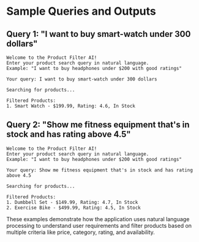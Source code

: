 # Sample Queries and Outputs

## Query 1: "I want to buy smart-watch under 300 dollars"

```
Welcome to the Product Filter AI!
Enter your product search query in natural language.
Example: "I want to buy headphones under $200 with good ratings"

Your query: I want to buy smart-watch under 300 dollars

Searching for products...

Filtered Products:
1. Smart Watch - $199.99, Rating: 4.6, In Stock
```

## Query 2: "Show me fitness equipment that's in stock and has rating above 4.5"

```
Welcome to the Product Filter AI!
Enter your product search query in natural language.
Example: "I want to buy headphones under $200 with good ratings"

Your query: Show me fitness equipment that's in stock and has rating above 4.5

Searching for products...

Filtered Products:
1. Dumbbell Set - $149.99, Rating: 4.7, In Stock
2. Exercise Bike - $499.99, Rating: 4.5, In Stock
```

These examples demonstrate how the application uses natural language processing to understand user requirements and filter products based on multiple criteria like price, category, rating, and availability.
